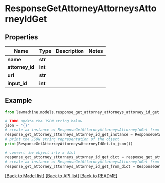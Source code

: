 # ResponseGetAttorneyAttorneysAttorneyIdGet


## Properties

Name | Type | Description | Notes
------------ | ------------- | ------------- | -------------
**name** | **str** |  | 
**attorney_id** | **int** |  | 
**url** | **str** |  | 
**input_id** | **int** |  | 

## Example

```python
from lawmachine.models.response_get_attorney_attorneys_attorney_id_get import ResponseGetAttorneyAttorneysAttorneyIdGet

# TODO update the JSON string below
json = "{}"
# create an instance of ResponseGetAttorneyAttorneysAttorneyIdGet from a JSON string
response_get_attorney_attorneys_attorney_id_get_instance = ResponseGetAttorneyAttorneysAttorneyIdGet.from_json(json)
# print the JSON string representation of the object
print(ResponseGetAttorneyAttorneysAttorneyIdGet.to_json())

# convert the object into a dict
response_get_attorney_attorneys_attorney_id_get_dict = response_get_attorney_attorneys_attorney_id_get_instance.to_dict()
# create an instance of ResponseGetAttorneyAttorneysAttorneyIdGet from a dict
response_get_attorney_attorneys_attorney_id_get_from_dict = ResponseGetAttorneyAttorneysAttorneyIdGet.from_dict(response_get_attorney_attorneys_attorney_id_get_dict)
```
[[Back to Model list]](../README.md#documentation-for-models) [[Back to API list]](../README.md#documentation-for-api-endpoints) [[Back to README]](../README.md)


